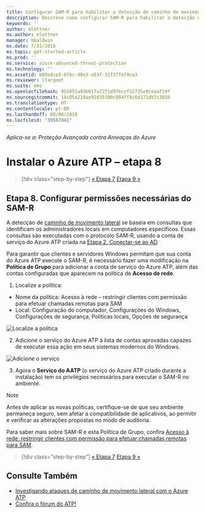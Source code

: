 ```yaml
---
title: Configurar SAM-R para habilitar a detecção de caminho de movimento lateral no Azure ATP | Microsoft Docs
description: Descreve como configurar SAM-R para habilitar a detecção de caminho de movimento lateral no Azure ATP
keywords: ''
author: mlottner
ms.author: mlottner
manager: mbaldwin
ms.date: 7/31/2018
ms.topic: get-started-article
ms.prod: ''
ms.service: azure-advanced-threat-protection
ms.technology: ''
ms.assetid: b09adce3-0fbc-40e3-a53f-31f57fe79ca3
ms.reviewer: itargoet
ms.suite: ems
ms.openlocfilehash: 955051a93b017af2f1d97bccf32735e9ceaaf19f
ms.sourcegitcommit: 14c05a210ae92d35100c984ff8c6d171db7c3856
ms.translationtype: HT
ms.contentlocale: pt-BR
ms.lasthandoff: 08/06/2018
ms.locfileid: "39567841"
---
```

*Aplica-se a: Proteção Avançada contra Ameaças do Azure*

# <a name="install-azure-atp---step-8"></a>Instalar o Azure ATP – etapa 8

>[!div class="step-by-step"]
[« Etapa 7](install-atp-step7.md)
[Etapa 9 »](atp-multi-forest.md)

## <a name="step-8-configure-sam-r-required-permissions"></a>Etapa 8. Configurar permissões necessárias do SAM-R

A detecção de [caminho de movimento lateral](use-case-lateral-movement-path.md) se baseia em consultas que identificam os administradores locais em computadores específicos. Essas consultas são executadas com o protocolo SAM-R, usando a conta de serviço do Azure ATP criada na [Etapa 2. Conectar-se ao AD](install-atp-step2.md).
 
Para garantir que clientes e servidores Windows permitam que sua conta do Azure ATP execute o SAM-R, é necessário fazer uma modificação na **Política de Grupo** para adicionar a conta de serviço do Azure ATP, além das contas configuradas que aparecem na política de **Acesso de rede**.

1. Localize a política:

 - Nome da política: Acesso à rede – restringir clientes com permissão para efetuar chamadas remotas para SAM
 - Local: Configuração do computador, Configurações do Windows, Configurações de segurança, Políticas locais, Opções de segurança
  
  ![Localize a política](./media/samr-policy-location.png)

2. Adicione o serviço do Azure ATP à lista de contas aprovadas capazes de executar essa ação em seus sistemas modernos do Windows.
 
  ![Adicione o serviço](./media/samr-add-service.png)

3. Agora o **Serviço do AATP** (o serviço do Azure ATP criado durante a instalação) tem os privilégios necessários para executar o SAM-R no ambiente.

> [!NOTE]
> Antes de aplicar as novas políticas, certifique-se de que seu ambiente permaneça seguro, sem afetar a compatibilidade de aplicativos, ao permitir e verificar as alterações propostas no modo de auditoria.

Para saber mais sobre SAM-R e esta Política de Grupo, confira [Acesso à rede: restringir clientes com permissão para efetuar chamadas remotas para SAM](https://docs.microsoft.com/windows/security/threat-protection/security-policy-settings/network-access-restrict-clients-allowed-to-make-remote-sam-calls).


>[!div class="step-by-step"]
[« Etapa 7](install-atp-step7.md)
[Etapa 9 »](atp-multi-forest.md)



## <a name="see-also"></a>Consulte Também
- [Investigando ataques de caminho de movimento lateral com o Azure ATP](use-case-lateral-movement-path.md)
- [Confira o fórum do ATP!](https://aka.ms/azureatpcommunity)